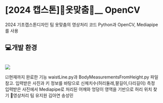 # [2024 캡스톤]👕옷맞춤👖__ OpenCV
2024 기초캡스톤디자인 팀 옷맞춤의 영상처리 코드
Python과 OpenCV, Mediapipe를 사용

## 💻개발 환경 
<br/>
<img src="https://img.shields.io/badge/Python-3766AB?style=flat-square&logo=Python&logoColor=white"/>

☑현재까지 완료한 기능
waistLine.py과 BodyMeasurementsFromHeight.py 파일 참고.
입력받은 사진과 키 정보를 바탕으로 신체치수(허리둘레,팔길이,다리길이) 측정
입력받은 사진에서 Mediapipe로 처리된 어깨와 엉덩이 영역을 기반으로 허리 위치 찾기
👫영상처리 팀
유지원
김아연
송성민
